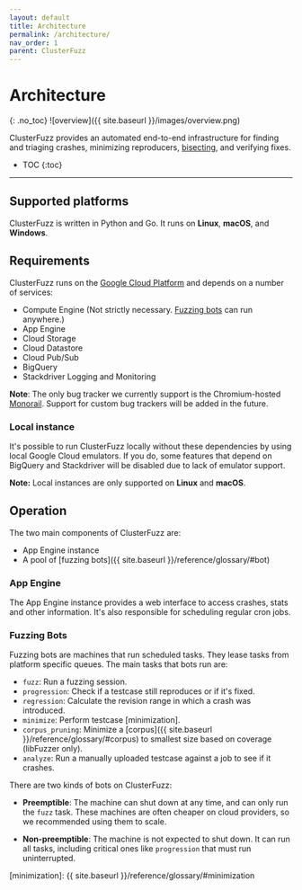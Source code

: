 ```yaml
---
layout: default
title: Architecture
permalink: /architecture/
nav_order: 1
parent: ClusterFuzz
---
```


# Architecture
{: .no_toc}
![overview]({{ site.baseurl }}/images/overview.png)

ClusterFuzz provides an automated end-to-end infrastructure for finding and
triaging crashes, minimizing reproducers, [bisecting], and verifying fixes.

- TOC
{:toc}

---

## Supported platforms
ClusterFuzz is written in Python and Go. It runs on **Linux**, **macOS**, and **Windows**.

## Requirements
ClusterFuzz runs on the [Google Cloud Platform](https://cloud.google.com/) and depends
on a number of services:
- Compute Engine (Not strictly necessary. [Fuzzing bots](#fuzzing-bots) can run anywhere.)
- App Engine
- Cloud Storage
- Cloud Datastore
- Cloud Pub/Sub
- BigQuery
- Stackdriver Logging and Monitoring

**Note**: The only bug tracker we currently support is the Chromium-hosted
[Monorail](https://opensource.google.com/projects/monorail). Support for custom
bug trackers will be added in the future.

### Local instance
It's possible to run ClusterFuzz locally without these dependencies by using
local Google Cloud emulators. If you do, some features that depend on BigQuery and
Stackdriver will be disabled due to lack of emulator support.

**Note:** Local instances are only supported on **Linux** and **macOS**.

## Operation
The two main components of ClusterFuzz are:

- App Engine instance
- A pool of [fuzzing bots]({{ site.baseurl }}/reference/glossary/#bot)

### App Engine

The App Engine instance provides a web interface to access crashes, stats and
other information. It's also responsible for scheduling regular cron jobs.

### Fuzzing Bots 

Fuzzing bots are machines that run scheduled tasks. They lease tasks from platform
specific queues. The main tasks that bots run are:
- `fuzz`: Run a fuzzing session.
- `progression`: Check if a testcase still reproduces or if it's fixed.
- `regression`: Calculate the revision range in which a crash was introduced.
- `minimize`: Perform testcase [minimization].
- `corpus_pruning`: Minimize a [corpus]({{ site.baseurl
  }}/reference/glossary/#corpus) to smallest size based on coverage (libFuzzer only).
- `analyze`: Run a manually uploaded testcase against a job to see if it crashes.

There are two kinds of bots on ClusterFuzz:

- **Preemptible**: The machine can shut down at any time, and can only run the
`fuzz` task. These machines are often cheaper on cloud
providers, so we recommended using them to scale.

- **Non-preemptible**: The machine is not expected to shut down. It can run all
tasks, including critical ones like `progression` that must run uninterrupted.

[bisecting]: https://en.wikipedia.org/wiki/Bisection_(software_engineering)
[minimization]: {{ site.baseurl }}/reference/glossary/#minimization
